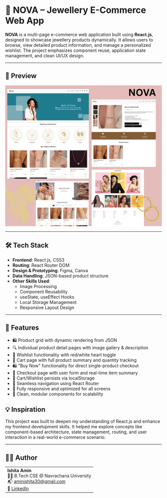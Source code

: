 # 💎 NOVA – Jewellery E-Commerce Web App

**NOVA** is a  multi-page e-commerce web application built using **React.js**, designed to showcase jewellery products dynamically. It allows users to browse, view detailed product information, and manage a personalized wishlist. The project emphasizes component reuse, application state management, and clean UI/UX design.

---

## 📸 Preview

![project overview](1.jpg)

---

## 🛠️ Tech Stack

- **Frontend**: React.js, CSS3
- **Routing**: React Router DOM
- **Design & Prototyping**: Figma, Canva
- **Data Handling**: JSON-based product structure
- **Other Skills Used**:
  - Image Processing
  - Component Reusability
  - useState, useEffect Hooks
  - Local Storage Management
  - Responsive Layout Design

---

## 🚀 Features

- 🛍️ Product grid with dynamic rendering from JSON  
- 🔍 Individual product detail pages with image gallery & description  
- 💖 Wishlist functionality with red/white heart toggle  
- 🛒 Cart page with full product summary and quantity tracking  
- 🛍️ "Buy Now" functionality for direct single-product checkout  
- 💸 Checkout page with user form and real-time item summary  
- 🧹 Cart/Wishlist persists via localStorage  
- 🔁 Seamless navigation using React Router  
- 📱 Fully responsive and optimized for all screens  
- 🧩 Clean, modular components for scalability  


## 💡 Inspiration

This project was built to deepen my understanding of React.js and enhance my frontend development skills. It helped me explore concepts like component-based architecture, state management, routing, and user interaction in a real-world e-commerce scenario.

---
## 🙋‍♀️ Author

<table>
  <tr>
    <td>
      <strong>Ishita Amin</strong><br/>
      👩‍💻 B.Tech CSE @ Navrachana University<br/>
      📬 <a href="mailto:aminishita30@gmail.com">aminishita30@gmail.com</a><br/>
      🔗 <a href="https://www.linkedin.com/in/ishita-amin-841726253" target="_blank">LinkedIn</a><br/>
    </td>
  </tr>
</table>




